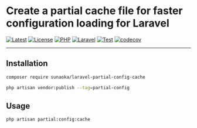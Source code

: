 # Create a partial cache file for faster configuration loading for Laravel

[![Latest](https://poser.pugx.org/sunaoka/laravel-partial-config-cache/v)](https://packagist.org/packages/sunaoka/laravel-partial-config-cache)
[![License](https://poser.pugx.org/sunaoka/laravel-partial-config-cache/license)](https://packagist.org/packages/sunaoka/laravel-partial-config-cache)
[![PHP](https://img.shields.io/packagist/php-v/sunaoka/laravel-partial-config-cache)](composer.json)
[![Laravel](https://img.shields.io/badge/laravel-%3E=%2010.x-red)](https://laravel.com/)
[![Test](https://github.com/sunaoka/laravel-partial-config-cache/actions/workflows/test.yml/badge.svg)](https://github.com/sunaoka/laravel-partial-config-cache/actions/workflows/test.yml)
[![codecov](https://codecov.io/gh/sunaoka/laravel-partial-config-cache/branch/develop/graph/badge.svg)](https://codecov.io/gh/sunaoka/laravel-partial-config-cache)

----

## Installation

```bash
composer require sunaoka/laravel-partial-config-cache
```

```bash
php artisan vendor:publish --tag=partial-config
```

## Usage

```bash
php artisan partial:config:cache
```
